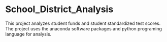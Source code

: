 # School_District_Analysis
This project analyzes student funds and student standardized test scores. The project uses the anaconda software packages and python programing language for analysis.
